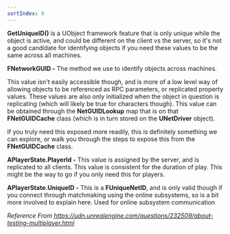 ```yaml
---
sortIndex: 9
---
```


**GetUniqueID()** is a UObject framework feature that is only unique while the object is active, and could be different on the client vs the server, so it's not a good candidate for identifying objects if you need these values to be the same across all machines.

**FNetworkGUID -** The method we use to identify objects across machines.

This value isn't easily accessible though, and is more of a low level way of allowing objects to be referenced as RPC parameters, or replicated property values. These values are also only initialized when the object in question is replicating (which will likely be true for characters though). This value can be obtained through the **NetGUIDLookup** map that is on that **FNetGUIDCache** class (which is in turn stored on the **UNetDriver** object).

If you truly need this exposed more readily, this is definitely something we can explore, or walk you through the steps to expose this from the **FNetGUIDCache** class.

**APlayerState.PlayerId -** This value is assigned by the server, and is replicated to all clients. This value is consistent for the duration of play. This might be the way to go if you only need this for players.

**APlayerState.UniqueID -** This is a **FUniqueNetID**, and is only valid though if you connect through matchmaking using the online subsystems, so is a bit more involved to explain here. Used for online subsystem communication


*Reference From <https://udn.unrealengine.com/questions/232509/about-testing-multiplayer.html>*

